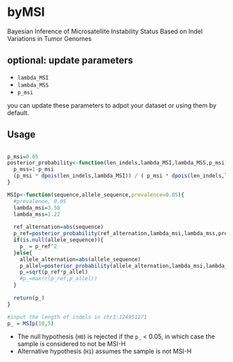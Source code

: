 
# byMSI 

Bayesian Inference of Microsatellite Instability Status Based on Indel Variations in Tumor Genomes

## optional: update parameters

+ `lambda_MSI`
+ `lambda_MSS`
+ `p_msi`

you can update these parameters to adpot your dataset or using them by default.


## Usage

```R

p_msi=0.05
posterior_probability<-function(len_indels,lambda_MSI,lambda_MSS,p_msi){
  p_mss=1-p_msi
  (p_msi * dpois(len_indels,lambda_MSI)) / ( p_msi * dpois(len_indels,lambda_MSI)  + p_mss * dpois(len_indels,lambda_MSS)) 
}

MSIp<-function(sequence,allele_sequence,prevalence=0.05){
  #prevalence, 0.05
  lambda_msi=3.58
  lambda_mss=1.22
  
  ref_alternation=abs(sequence)
  p_ref=posterior_probability(ref_alternation,lambda_msi,lambda_mss,prevalence)
  if(is.null(allele_sequence)){
    p_ = p_ref^2
  }else{
    allele_alternation=abs(allele_sequence)
    p_allel=posterior_probability(allele_alternation,lambda_msi,lambda_mss,prevalence)
    p_=sqrt(p_ref*p_allel) 
    #p_=max(c(p_ref,p_allel))
  }
  
  return(p_)
}

#input the length of indels in chr3:124951171
p_ = MSIp(10,5)
```

+ The null hypothesis (`H0`) is rejected if the `p_` < 0.05, in which case the sample is considered to not be MSI-H
+ Alternative hypothesis (`H1`) assumes the sample is not MSI-H